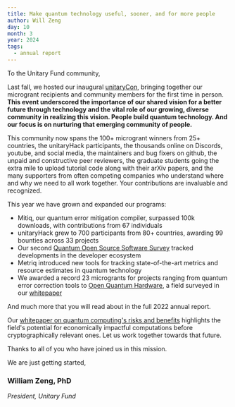 ```yaml
---
title: Make quantum technology useful, sooner, and for more people
author: Will Zeng
day: 10
month: 3
year: 2024
tags: 
  - annual report
---
```


To the Unitary Fund community,

Last fall, we hosted our inaugural [unitaryCon](https://unitary.fund/posts/2024_looking-back-at-unitarycon/), bringing together our microgrant recipients and community members for the first time in person. **This event underscored the importance of our shared vision for a better future through technology and the vital role of our growing, diverse community in realizing this vision. People build quantum technology. And our focus is on nurturing that emerging community of people.**

This community now spans the 100+ microgrant winners from 25+ countries, the unitaryHack participants, the thousands online on Discords, youtube, and social media, the maintainers and bug fixers on github, the unpaid and constructive peer reviewers, the graduate students going the extra mile to upload tutorial code along with their arXiv papers, and the many supporters from often competing companies who understand where and why we need to all work together. Your contributions are invaluable and recognized.

This year we have grown and expanded our programs: 
- Mitiq, our quantum error mitigation compiler, surpassed 100k downloads, with contributions from 67 individuals
- unitaryHack grew to 700 participants from 80+ countries, awarding 99 bounties across 33 projects
- Our second [Quantum Open Source Software Survey](https://unitaryfund.github.io/survey-website/) tracked developments in the developer ecosystem
- Metriq introduced new tools for tracking state-of-the-art metrics and resource estimates in quantum technology
- We awarded a record 23 microgrants for projects ranging from  quantum error correction tools to [Open Quantum Hardware](https://arxiv.org/abs/2309.17233), a field surveyed in our [whitepaper](https://arxiv.org/abs/2309.17233)

And much more that you will read about in the full 2022 annual report.

Our [whitepaper on quantum computing's risks and benefits](https://arxiv.org/abs/2401.16317) highlights the field's potential for economically impactful computations before cryptographically relevant ones. Let us work together towards that future.

Thanks to all of you who have joined us in this mission. 

We are just getting started,

### **William Zeng, PhD**

*President, Unitary Fund*

